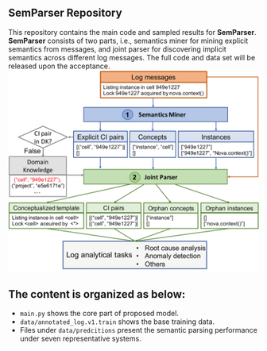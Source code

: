 ## SemParser Repository

This repository contains the main code and sampled results for **SemParser**. **SemParser** consists of two parts, i.e., semantics miner for mining explicit semantics from messages, and joint parser for discovering implicit semantics across different log messages.
The full code and data set will be released upon the acceptance.
![semparser_overview](image/semparser_overview.png)


## The content is organized as below:
- `main.py` shows the core part of proposed model.
- `data/annotated_log.v1.train` shows the base training data.
- Files under `data/predcitions` present the semantic parsing performance under seven representative systems.

